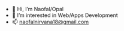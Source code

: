 - 👋 Hi, I’m Naofal/Opal
- 👀 I’m interested in Web/Apps Development
- 📫 naofalnirvana18@gmail.com

<!---
naofalx/naofalx is a ✨ special ✨ repository because its `README.md` (this file) appears on your GitHub profile.
You can click the Preview link to take a look at your changes.
--->
